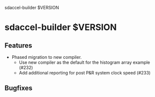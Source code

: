 sdaccel-builder $VERSION

# sdaccel-builder $VERSION

## Features

* Phased migration to new compiler.
  * Use new compiler as the default for the histogram array example (#232)
  * Add additional reporting for post P&R system clock speed (#233)

## Bugfixes

